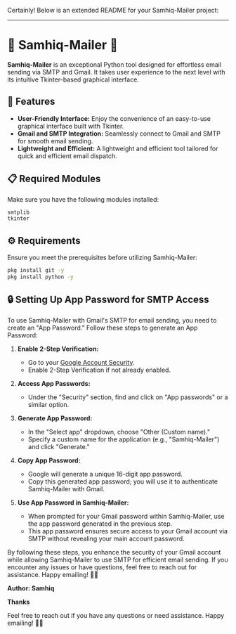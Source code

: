 Certainly! Below is an extended README for your Samhiq-Mailer project:

---

# 📧 Samhiq-Mailer 🚀

**Samhiq-Mailer** is an exceptional Python tool designed for effortless email sending via SMTP and Gmail. It takes user experience to the next level with its intuitive Tkinter-based graphical interface.

## 🚀 Features

- **User-Friendly Interface:** Enjoy the convenience of an easy-to-use graphical interface built with Tkinter.
- **Gmail and SMTP Integration:** Seamlessly connect to Gmail and SMTP for smooth email sending.
- **Lightweight and Efficient:** A lightweight and efficient tool tailored for quick and efficient email dispatch.

## 📋 Required Modules

Make sure you have the following modules installed:

```bash
smtplib
tkinter
```

## ⚙️ Requirements

Ensure you meet the prerequisites before utilizing Samhiq-Mailer:

```bash
pkg install git -y 
pkg install python -y 
```

## 🔒 Setting Up App Password for SMTP Access

To use Samhiq-Mailer with Gmail's SMTP for email sending, you need to create an "App Password." Follow these steps to generate an App Password:

1. **Enable 2-Step Verification:**
   - Go to your [Google Account Security](https://myaccount.google.com/security-checkup).
   - Enable 2-Step Verification if not already enabled.

2. **Access App Passwords:**
   - Under the "Security" section, find and click on "App passwords" or a similar option.

3. **Generate App Password:**
   - In the "Select app" dropdown, choose "Other (Custom name)."
   - Specify a custom name for the application (e.g., "Samhiq-Mailer") and click "Generate."

4. **Copy App Password:**
   - Google will generate a unique 16-digit app password.
   - Copy this generated app password; you will use it to authenticate Samhiq-Mailer with Gmail.

5. **Use App Password in Samhiq-Mailer:**
   - When prompted for your Gmail password within Samhiq-Mailer, use the app password generated in the previous step.
   - This app password ensures secure access to your Gmail account via SMTP without revealing your main account password.

By following these steps, you enhance the security of your Gmail account while allowing Samhiq-Mailer to use SMTP for efficient email sending. If you encounter any issues or have questions, feel free to reach out for assistance. Happy emailing! 📧✨

**Author: Samhiq**

**Thanks**

Feel free to reach out if you have any questions or need assistance. Happy emailing! 📧✨
